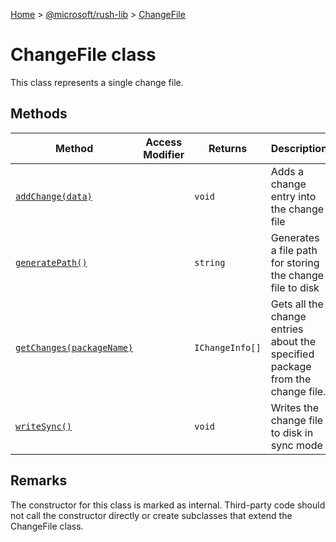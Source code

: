 [Home](./index) &gt; [@microsoft/rush-lib](./rush-lib.md) &gt; [ChangeFile](./rush-lib.changefile.md)

# ChangeFile class

This class represents a single change file.

## Methods

|  Method | Access Modifier | Returns | Description |
|  --- | --- | --- | --- |
|  [`addChange(data)`](./rush-lib.changefile.addchange.md) |  | `void` | Adds a change entry into the change file |
|  [`generatePath()`](./rush-lib.changefile.generatepath.md) |  | `string` | Generates a file path for storing the change file to disk |
|  [`getChanges(packageName)`](./rush-lib.changefile.getchanges.md) |  | `IChangeInfo[]` | Gets all the change entries about the specified package from the change file. |
|  [`writeSync()`](./rush-lib.changefile.writesync.md) |  | `void` | Writes the change file to disk in sync mode |

## Remarks

The constructor for this class is marked as internal. Third-party code should not call the constructor directly or create subclasses that extend the ChangeFile class.

